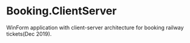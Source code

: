 # Booking.ClientServer
WinForm application with client-server architecture for booking railway tickets(Dec 2019).
